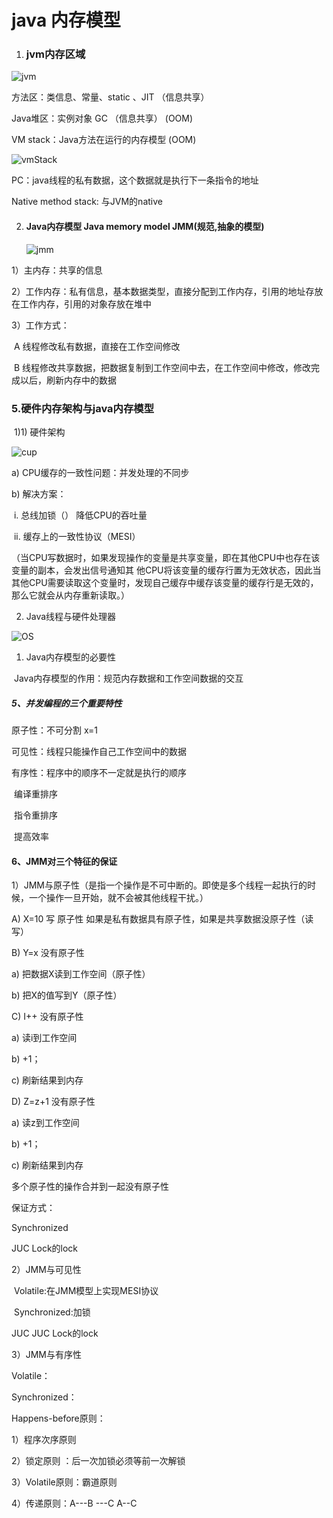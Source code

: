 #                            java 内存模型

1. ### jvm内存区域

![jvm](./.img/jvm.jpg)

方法区：类信息、常量、static 、JIT    （信息共享）

Java堆区：实例对象     GC   （信息共享）   (OOM)

VM stack：Java方法在运行的内存模型   (OOM)	

![vmStack](./.img/vmStack.png)

PC：java线程的私有数据，这个数据就是执行下一条指令的地址

  Native method stack:  与JVM的native 

2. #### Java内存模型   Java memory model   JMM(规范,抽象的模型) 

   ![jmm](./.img\jmm.png)

1）主内存：共享的信息

2）工作内存：私有信息，基本数据类型，直接分配到工作内存，引用的地址存放在工作内存，引用的对象存放在堆中

3）工作方式：

​         A  线程修改私有数据，直接在工作空间修改

​         B  线程修改共享数据，把数据复制到工作空间中去，在工作空间中修改，修改完成以后，刷新内存中的数据 

### 5.硬件内存架构与java内存模型

​	1)1) 硬件架构

![cup](./.img/cup.png)



a) CPU缓存的一致性问题：并发处理的不同步

b) 解决方案：

​      i. 总线加锁（）  降低CPU的吞吐量

​      ii. 缓存上的一致性协议（MESI）

   （当CPU写数据时，如果发现操作的变量是共享变量，即在其他CPU中也存在该变量的副本，会发出信号通知其       他CPU将该变量的缓存行置为无效状态，因此当其他CPU需要读取这个变量时，发现自己缓存中缓存该变量的缓存行是无效的，那么它就会从内存重新读取。）

2) Java线程与硬件处理器

![OS](./.img/OS.png)

1) Java内存模型的必要性

​     Java内存模型的作用：规范内存数据和工作空间数据的交互

##### 5、并发编程的三个重要特性

原子性：不可分割  x=1

可见性：线程只能操作自己工作空间中的数据

有序性：程序中的顺序不一定就是执行的顺序

​     编译重排序

​     指令重排序

​       提高效率

#### 6、JMM对三个特征的保证

1）JMM与原子性（是指一个操作是不可中断的。即使是多个线程一起执行的时候，一个操作一旦开始，就不会被其他线程干扰。）

A) X=10  写  原子性   如果是私有数据具有原子性，如果是共享数据没原子性（读写）  

B) Y=x  没有原子性

a)  把数据X读到工作空间（原子性）

b)  把X的值写到Y（原子性）

C) I++ 没有原子性

a) 读i到工作空间

b) +1；

c) 刷新结果到内存

D) Z=z+1 没有原子性

a) 读z到工作空间

b) +1；

c) 刷新结果到内存

多个原子性的操作合并到一起没有原子性

保证方式：

Synchronized

JUC   Lock的lock

 

2）JMM与可见性

​     Volatile:在JMM模型上实现MESI协议

​     Synchronized:加锁

JUC   JUC   Lock的lock

3）JMM与有序性  

  Volatile：

  Synchronized：

Happens-before原则：

1）程序次序原则

2）锁定原则  ：后一次加锁必须等前一次解锁

3）Volatile原则：霸道原则

4）传递原则：A---B ---C    A--C







